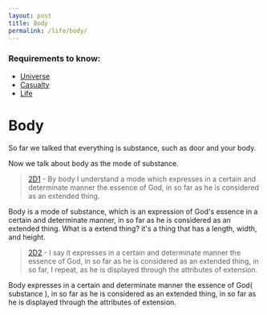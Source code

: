```yaml
---
layout: post
title: Body
permalink: /life/body/
---
```


### Requirements to know:

- [Universe](<{{ baseurl }}/universe/>)
- [Casualty](<{{ baseurl }}/universe/casualty/>)
- [Life](<{{ baseurl }}/life/>)

# Body

So far we talked that everything is substance, such as door and your body.

Now we talk about body as the mode of substance.

> [2D1](https://ethica.bc.edu/#/element/2D1) - By body I understand a mode which expresses in a certain and determinate manner the essence of God, in so far as he is considered as an extended thing.

Body is a mode of substance, which is an expression of God's essence in a certain and determinate manner, in so far as he is considered as an extended thing.
What is a extend thing? it's a thing that has a length, width, and height.

> [2D2](https://ethica.bc.edu/#/element/2D2) - I say it expresses in a certain and determinate manner the essence of God, in so far as he is considered as an extended thing, in so far, I repeat, as he is displayed through the attributes of extension.

Body expresses in a certain and determinate manner the essence of God( substance ), in so far as he is considered as an extended thing, in so far as he is displayed through the attributes of extension.
